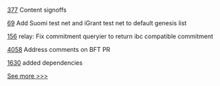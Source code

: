 
[377](https://github.com/hyperledger-labs/fabric-operations-console/pull/377) Content signoffs

[69](https://github.com/hyperledger-labs/business-partner-agent-chart/pull/69) Add Suomi test net and iGrant test net to default genesis list

[156](https://github.com/hyperledger-labs/yui-ibc-solidity/pull/156) relay: Fix commitment queryier to return ibc compatible commitment

[4058](https://github.com/hyperledger/fabric/pull/4058) Address comments on BFT PR

[1630](https://github.com/hyperledger/indy-plenum/pull/1630) added dependencies


[See more >>>](https://start-here.hyperledger.org/pull-requests)
